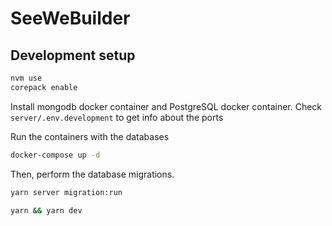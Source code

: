# SeeWeBuilder

## Development setup 

```sh
nvm use
corepack enable
```

Install mongodb docker container and PostgreSQL docker container. 
Check `server/.env.development` to get info about the ports  




Run the containers with the databases
```sh
docker-compose up -d
```


Then, perform the database migrations.
```sh
yarn server migration:run
```


```sh
yarn && yarn dev
```

